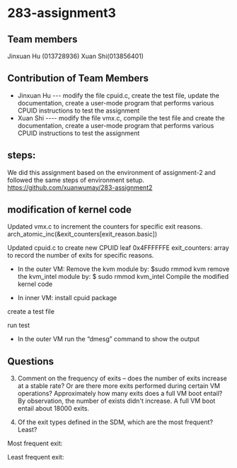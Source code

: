 # 283-assignment3
## Team members
Jinxuan Hu (013728936) Xuan Shi(013856401)
## Contribution of Team Members
* Jinxuan Hu ---  modify the file cpuid.c, create the test file, update the documentation, create a user-mode program that performs various CPUID instructions to test the assignment
* Xuan Shi ----  modify the file vmx.c, compile the test file and create the documentation, create a user-mode program that performs various CPUID instructions to test the assignment

## steps: 
We did this assignment based on the environment of assignment-2 and followed the same steps of environment setup.
https://github.com/xuanwumay/283-assignment2

## modification of kernel code
Updated vmx.c to increment the counters for specific exit reasons.
arch_atomic_inc(&exit_counters[exit_reason.basic])

Updated cpuid.c to create new CPUID leaf 0x4FFFFFFE
exit_counters: array to record the number of exits for specific reasons.

* In the outer VM:
Remove the kvm module by: $sudo rmmod kvm
remove the kvm_intel module by: $ sudo rmmod kvm_intel
Compile the modified kernel code

* In inner VM:
install cpuid package

create a test file

run test

* In the outer VM
run the “dmesg” command to show the output

## Questions
3. Comment on the frequency of exits – does the number of exits increase at a stable rate? Or are there more exits performed during certain VM operations? Approximately how many exits does a full VM boot entail?
By observation, the number of exists didn't increase. 
A full VM boot entail about 18000 exits. 

4. Of the exit types defined in the SDM, which are the most frequent? Least?

Most frequent exit:

Least frequent exit:

